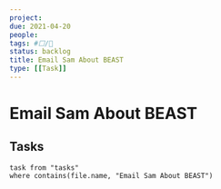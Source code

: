 ```yaml
---
project:
due: 2021-04-20
people:
tags: #⬜/🚂  
status: backlog
title: Email Sam About BEAST
type: [[Task]]
---
```


# Email Sam About BEAST

## Tasks

```dataview
task from "tasks"
where contains(file.name, "Email Sam About BEAST")
```